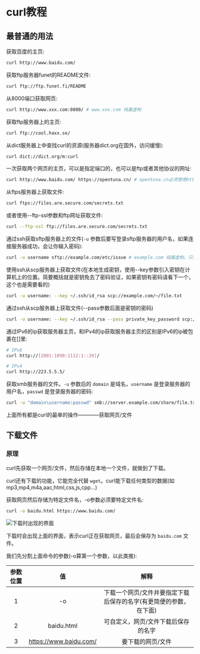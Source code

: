 # curl教程

## 最普通的用法

获取百度的主页:

```bash
curl http://www.baidu.com/
```

获取ftp服务器funet的README文件:

```bash
curl ftp://ftp.funet.fi/README
```

从8000端口获取网页:

```bash
curl http://www.xxx.com:8000/ # www.xxx.com 纯属虚构
```

获取ftp服务器上的主页:

```bash
curl ftp://cool.haxx.se/
```

从dict服务器上中查找curl的资源(服务器dict.org在国外，访问缓慢):

```bash
curl dict://dict.org/m:curl
```

一次获取两个网页的主页，可以是指定端口的，也可以是ftp或者其他协议的网址:

```bash
curl http://www.baidu.com/ https://opentuna.cn/ # opentuna.cn必须使用https访问
```

从ftps服务器上获取文件:

```bash
curl ftps://files.are.secure.com/secrets.txt
```

或者使用--ftp-ssl参数和ftp网址获取文件:

```bash
curl --ftp-ssl ftp://files.are.secure.com/secrets.txt
```

通过ssh获取sftp服务器上的文件(`-u` 参数后要写登录sftp服务器的用户名，如果连接服务器成功，会让你输入密码):

```bash
curl -u username sftp://example.com/etc/issue # example.com 纯属虚构，只是个事例
```

使用ssh从scp服务器上获取文件(在本地生成密钥，使用--key参数引入密钥在计算机上的位置。简要概括就是密钥免去了密码验证，如果密钥有密码请看下一个，这个也是需要看的)

```bash
curl -u username: --key ~/.ssh/id_rsa scp://example.com/~/file.txt
```

通过ssh从scp服务器上获取文件(--pass参数后面是密钥的密码)

```bash
curl -u username: --key ~/.ssh/id_rsa --pass private_key_password scp://example.com/~/file.txt
```

通过IPv6的ip获取服务器主页，和IPv4的ip获取服务器主页的区别是IPv6的ip被包裹在\[\]里:

```bash
# IPv6
curl http://[2001:1890:1112:1::20]/

# IPv4
curl http://223.5.5.5/
```

获取smb服务器的文件。`-u` 参数后的 `domain` 是域名，`username` 是登录服务器的用户名，`passwd` 是登录服务器的密码:

```bash
curl -u "domain\username:passwd" smb://server.example.com/share/file.txt
```

上面所有都是curl的最单的操作————获取网页/文件

## 下载文件

### 原理

curl先获取一个网页/文件，然后存储在本地一个文件，就做到了下载。

curl还有下载的功能，它能完全代替 `wget`。curl能下载任何类型的数据(如mp3,mp4,m4a,aac,html,css,js,cpp...)

获取网页然后存储为特定文件名，-o参数必须要特定文件名:

```bash
curl -o baidu.html https://www.baidu.com/
```

![下载时出现的界面](https://s1.ax1x.com/2020/09/11/wUkNWT.png)

下载时会出现上面的界面，表示curl正在获取网页，最后会保存为 `baidu.com` 文件。

我们先分割上面命令的参数(-o算第一个参数，以此类推):

|参数位置|值|解释|
|:-:|:-:|:-:|
|1|-o|下载一个网页/文件并要指定下载后保存的名字(有更简便的参数，在下面)|
|2|baidu.html|可自定义，网页/文件下载后保存的名字|
|3|https://www.baidu.com/|要下载的网页/文件|

